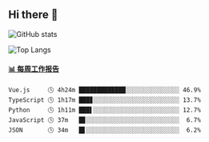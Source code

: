 ## Hi there 👋

![GitHub stats](https://github-readme-stats-orilights.vercel.app/api?username=orilights)

![Top Langs](https://github-readme-stats-orilights.vercel.app/api/top-langs/?username=orilights&layout=compact)

<!-- waka-box start -->
#### <a href="https://gist.github.com/92c8d5b388768c10efcba86e82b7c4fb" target="_blank">📊 每周工作报告</a>
```text
Vue.js     🕓 4h24m █████████████░░░░░░░░░░░░░░░ 46.9%
TypeScript 🕓 1h17m ███▊░░░░░░░░░░░░░░░░░░░░░░░░ 13.7%
Python     🕓 1h11m ███▌░░░░░░░░░░░░░░░░░░░░░░░░ 12.7%
JavaScript 🕓 37m   █▊░░░░░░░░░░░░░░░░░░░░░░░░░░  6.7%
JSON       🕓 34m   █▋░░░░░░░░░░░░░░░░░░░░░░░░░░  6.2%
```
<!-- Powered by https://github.com/journey-ad/waka-box-go . -->
<!-- waka-box end -->
